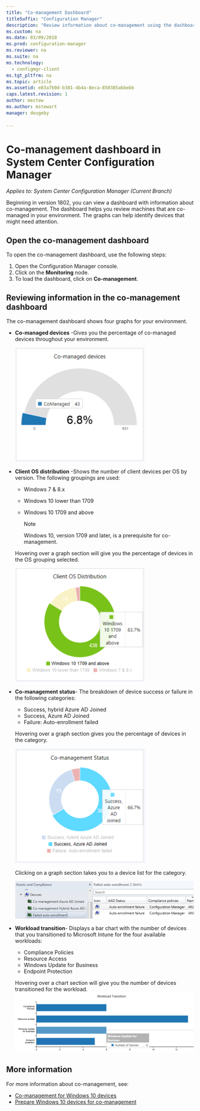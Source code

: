 ```yaml
---
title: "Co-management Dashboard"
titleSuffix: "Configuration Manager"
description: "Review information about co-management using the dashboard."
ms.custom: na
ms.date: 03/09/2018
ms.prod: configuration-manager
ms.reviewer: na
ms.suite: na
ms.technology:
  - configmgr-client
ms.tgt_pltfrm: na
ms.topic: article
ms.assetid: e83a7b0d-b381-4b4a-8eca-850385abbebb
caps.latest.revision: 1
author: mestew
ms.author: mstewart
manager: dougeby

---
```


# Co-management dashboard in System Center Configuration Manager
*Applies to: System Center Configuration Manager (Current Branch)*

Beginning in version 1802, you can view a dashboard with information about co-management. The dashboard helps you review machines that are co-managed in your environment. The graphs can help identify devices that might need attention.<!--1355788-->

## Open the co-management dashboard
To open the co-management dashboard, use the following steps: 

1. Open the Configuration Manager console. 
2. Click on the **Monitoring** node. 
3. To load the dashboard, click on **Co-management**.

## Reviewing information in the co-management dashboard

The co-management dashboard shows four graphs for your environment. 

- **Co-managed devices** -Gives you the percentage of co-managed devices throughout your environment.

    ![Co-managed devices graph](media\co-management-dashboard\Percent-Co-managed-graph.PNG)

- **Client OS distribution** -Shows the number of client devices per OS by version. The following groupings are used: </br>
    - Windows 7 & 8.x
    - Windows 10 lower than 1709
    - Windows 10 1709 and above

         > [!NOTE] 
         > Windows 10, version 1709 and later, is a prerequisite for co-management.

     Hovering over a graph section will give you the percentage of devices in the OS grouping selected.

     ![Graph of Client OS distribution](media\co-management-dashboard\Co-management-OS-distribution-graph.PNG)

- **Co-management status**- The breakdown of device success or failure in the following categories:
    - Success, hybrid Azure AD Joined
    - Success, Azure AD Joined
    - Failure: Auto-enrollment failed
    
     Hovering over a graph section gives you the percentage of devices in the category. 

     ![Status graph for co-management](media\co-management-dashboard\Co-management-status-graph.PNG)

     Clicking on a graph section takes you to a device list for the category.
 
     ![Enrollment failure device list](media\co-management-dashboard\Enrollment-Failure_Device-List.PNG)


- **Workload transition**- Displays a bar chart with the number of devices that you transitioned to Microsoft Intune for the four available workloads:
    - Compliance Policies
    - Resource Access
    - Windows Update for Business
    - Endpoint Protection

     Hovering over a chart section will give you the number of devices transitioned for the workload. 
     ![Workload transition bar graph](media\co-management-dashboard\Workload-Transition.PNG)


## More information

For more information about co-management, see:
 - [Co-management for Windows 10 devices](/sccm/core/clients/manage/co-management-overview.md)
 - [Prepare Windows 10 devices for co-management](/sccm/core/clients/manage/co-management-prepare.md)

    